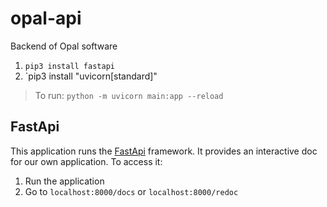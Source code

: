 # opal-api
Backend of Opal software

1. `pip3 install fastapi`
2. `pip3 install "uvicorn[standard]"

> To run: `python -m uvicorn main:app --reload`

## FastApi
This application runs the [FastApi](https://fastapi.tiangolo.com/) framework. 
It provides an interactive doc for our own application. To access it:
1. Run the application
2. Go to `localhost:8000/docs` or `localhost:8000/redoc`
